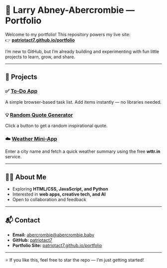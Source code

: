 # 🌟 Larry Abney-Abercrombie — Portfolio

Welcome to my portfolio! This repository powers my live site:  
👉 [**patriotact7.github.io/portfolio**](https://patriotact7.github.io/portfolio/)

I’m new to GitHub, but I’m already building and experimenting with fun little projects to learn, grow, and share.

---

## 🚀 Projects

### ✅ [To-Do App](https://patriotact7.github.io/portfolio/todo.html)
A simple browser-based task list. Add items instantly — no libraries needed.

### 💡 [Random Quote Generator](https://patriotact7.github.io/portfolio/quote.html)
Click a button to get a random inspirational quote.

### ☁️ [Weather Mini-App](https://patriotact7.github.io/portfolio/weather.html)
Enter a city name and fetch a quick weather summary using the free **wttr.in** service.

---

## 🧑‍💻 About Me
- Exploring **HTML/CSS, JavaScript, and Python**
- Interested in **web apps, creative tech, and AI**
- Open to collaboration and feedback

---

## 📬 Contact
- **Email:** [abercrombie@abercrombie.baby](mailto:abercrombie@abercrombie.baby)  
- **GitHub:** [patriotact7](https://github.com/patriotact7)  
- **Portfolio Site:** [patriotact7.github.io/portfolio](https://patriotact7.github.io/portfolio/)

---

⭐️ If you like this, feel free to star the repo — I’m just getting started!
